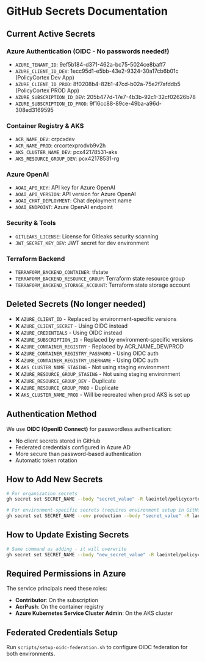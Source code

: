 # GitHub Secrets Documentation

## Current Active Secrets

### Azure Authentication (OIDC - No passwords needed!)
- `AZURE_TENANT_ID`: 9ef5b184-d371-462a-bc75-5024ce8baff7
- `AZURE_CLIENT_ID_DEV`: 1ecc95d1-e5bb-43e2-9324-30a17cb6b01c (PolicyCortex Dev App)
- `AZURE_CLIENT_ID_PROD`: 8f0208b4-82b1-47cd-b02a-75e2f7afddb5 (PolicyCortex PROD App)
- `AZURE_SUBSCRIPTION_ID_DEV`: 205b477d-17e7-4b3b-92c1-32cf02626b78
- `AZURE_SUBSCRIPTION_ID_PROD`: 9f16cc88-89ce-49ba-a96d-308ed3169595

### Container Registry & AKS
- `ACR_NAME_DEV`: crpcxdev
- `ACR_NAME_PROD`: crcortexprodvb9v2h
- `AKS_CLUSTER_NAME_DEV`: pcx42178531-aks
- `AKS_RESOURCE_GROUP_DEV`: pcx42178531-rg

### Azure OpenAI
- `AOAI_API_KEY`: API key for Azure OpenAI
- `AOAI_API_VERSION`: API version for Azure OpenAI
- `AOAI_CHAT_DEPLOYMENT`: Chat deployment name
- `AOAI_ENDPOINT`: Azure OpenAI endpoint

### Security & Tools
- `GITLEAKS_LICENSE`: License for Gitleaks security scanning
- `JWT_SECRET_KEY_DEV`: JWT secret for dev environment

### Terraform Backend
- `TERRAFORM_BACKEND_CONTAINER`: tfstate
- `TERRAFORM_BACKEND_RESOURCE_GROUP`: Terraform state resource group
- `TERRAFORM_BACKEND_STORAGE_ACCOUNT`: Terraform state storage account

## Deleted Secrets (No longer needed)
- ❌ `AZURE_CLIENT_ID` - Replaced by environment-specific versions
- ❌ `AZURE_CLIENT_SECRET` - Using OIDC instead
- ❌ `AZURE_CREDENTIALS` - Using OIDC instead
- ❌ `AZURE_SUBSCRIPTION_ID` - Replaced by environment-specific versions
- ❌ `AZURE_CONTAINER_REGISTRY` - Replaced by ACR_NAME_DEV/PROD
- ❌ `AZURE_CONTAINER_REGISTRY_PASSWORD` - Using OIDC auth
- ❌ `AZURE_CONTAINER_REGISTRY_USERNAME` - Using OIDC auth
- ❌ `AKS_CLUSTER_NAME_STAGING` - Not using staging environment
- ❌ `AZURE_RESOURCE_GROUP_STAGING` - Not using staging environment
- ❌ `AZURE_RESOURCE_GROUP_DEV` - Duplicate
- ❌ `AZURE_RESOURCE_GROUP_PROD` - Duplicate
- ❌ `AKS_CLUSTER_NAME_PROD` - Will be recreated when prod AKS is set up

## Authentication Method
We use **OIDC (OpenID Connect)** for passwordless authentication:
- No client secrets stored in GitHub
- Federated credentials configured in Azure AD
- More secure than password-based authentication
- Automatic token rotation

## How to Add New Secrets
```bash
# For organization secrets
gh secret set SECRET_NAME --body "secret_value" -R laeintel/policycortex

# For environment-specific secrets (requires environment setup in GitHub)
gh secret set SECRET_NAME --env production --body "secret_value" -R laeintel/policycortex
```

## How to Update Existing Secrets
```bash
# Same command as adding - it will overwrite
gh secret set SECRET_NAME --body "new_secret_value" -R laeintel/policycortex
```

## Required Permissions in Azure
The service principals need these roles:
- **Contributor**: On the subscription
- **AcrPush**: On the container registry
- **Azure Kubernetes Service Cluster Admin**: On the AKS cluster

## Federated Credentials Setup
Run `scripts/setup-oidc-federation.sh` to configure OIDC federation for both environments.